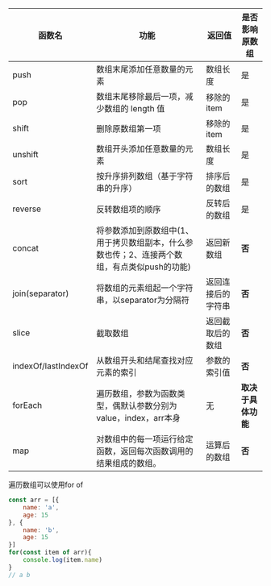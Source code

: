 | 函数名              | 功能                                                         | 返回值             | 是否影响原数组     |
| ------------------- | ------------------------------------------------------------ | ------------------ | ------------------ |
| push                | 数组末尾添加任意数量的元素                                   | 数组长度           | 是                 |
| pop                 | 数组末尾移除最后一项，减少数组的 length 值                   | 移除的item         | 是                 |
| shift               | 删除原数组第一项                                             | 移除的item         | 是                 |
| unshift             | 数组开头添加任意数量的元素                                   | 数组长度           | 是                 |
| sort                | 按升序排列数组（基于字符串的升序）                           | 排序后的数组       | 是                 |
| reverse             | 反转数组项的顺序                                             | 反转后的数组       | 是                 |
| concat              | 将参数添加到原数组中(1、用于拷贝数组副本，什么参数也传；2、连接两个数组，有点类似push的功能) | 返回新数组         | **否**             |
| join(separator)     | 将数组的元素组起一个字符串，以separator为分隔符              | 返回连接后的字符串 | **否**             |
| slice               | 截取数组                                                     | 返回截取后的数组   | **否**             |
| indexOf/lastIndexOf | 从数组开头和结尾查找对应元素的索引                           | 参数的索引值       | **否**             |
| forEach             | 遍历数组，参数为函数类型，偶默认参数分别为value，index，arr本身 | 无                 | **取决于具体功能** |
| map                 | 对数组中的每一项运行给定函数，返回每次函数调用的结果组成的数组。 | 运算后的数组       | **否**             |

遍历数组可以使用for of

```js
const arr = [{
    name: 'a',
    age: 15
}, {
    name: 'b',
    age: 15
}]
for(const item of arr){
    console.log(item.name)
}
// a b
```

